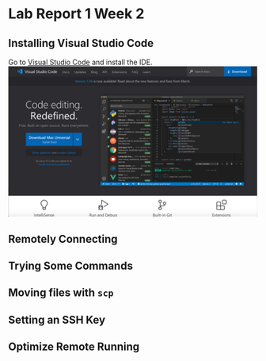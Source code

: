 # Lab Report 1 Week 2

## Installing Visual Studio Code

Go to [Visual Studio Code](https://code.visualstudio.com/) and install the IDE.
![](vscodess.png)



## Remotely Connecting

## Trying Some Commands

## Moving files with ```scp```

## Setting an SSH Key

## Optimize Remote Running
